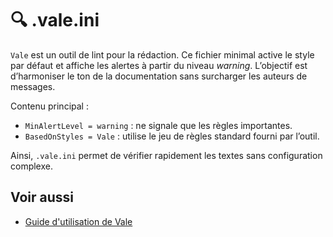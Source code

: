 # 🔍 .vale.ini

`Vale` est un outil de lint pour la rédaction. Ce fichier minimal active le style par défaut et affiche les alertes à partir du niveau *warning*. L’objectif est d’harmoniser le ton de la documentation sans surcharger les auteurs de messages.

Contenu principal :
- `MinAlertLevel = warning` : ne signale que les règles importantes.
- `BasedOnStyles = Vale` : utilise le jeu de règles standard fourni par l’outil.

Ainsi, `.vale.ini` permet de vérifier rapidement les textes sans configuration complexe.

## Voir aussi

- [Guide d'utilisation de Vale](../guides/qualite-redaction-vale.md)
